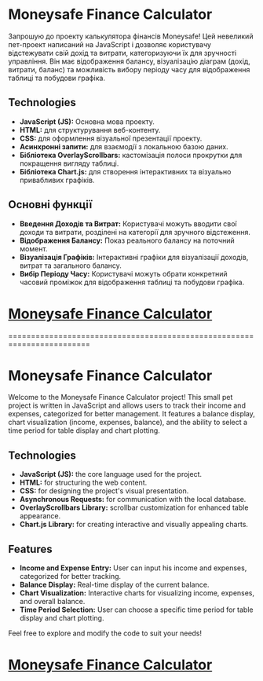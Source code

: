 # Moneysafe Finance Calculator
Запрошую до проекту калькулятора фінансів Moneysafe! Цей невеликий пет-проект написаний на JavaScript і дозволяє користувачу відстежувати свій дохід та витрати, категоризуючи їх для зручності управління. Він має відображення балансу, візуалізацію діаграм (дохід, витрати, баланс) та можливість вибору періоду часу для відображення таблиці та побудови графіка.

## Technologies
- **JavaScript (JS):** Основна мова проекту.
- **HTML:** для структурування веб-контенту.
- **CSS:** для оформлення візуальної презентації проекту.
- **Асинхронні запити:** для взаємодії з локальною базою даних.
- **Бібліотека OverlayScrollbars:** кастомізація полоси прокрутки для покращення вигляду таблиці.
- **Бібліотека Chart.js:** для створення інтерактивних та візуально привабливих графіків.

## Основні функції
- **Введення Доходів та Витрат:** Користувачі можуть вводити свої доходи та витрати, розділені на категорії для зручного відстеження.
- **Відображення Балансу:** Показ реального балансу на поточний момент.
- **Візуалізація Графіків:** Інтерактивні графіки для візуалізації доходів, витрат та загального балансу.
- **Вибір Періоду Часу:** Користувачі можуть обрати конкретний часовий проміжок для відображення таблиці та побудови графіка.
 
# [Moneysafe Finance Calculator](moneysafe-finance-calculator.vercel.app)

========================================================================
# Moneysafe Finance Calculator
Welcome to the Moneysafe Finance Calculator project! This small pet project is written in JavaScript and allows users to track their income and expenses, categorized for better management. It features a balance display, chart visualization (income, expenses, balance), and the ability to select a time period for table display and chart plotting.

## Technologies
- **JavaScript (JS):** the core language used for the project.
- **HTML:** for structuring the web content.
- **CSS:** for designing the project's visual presentation.
- **Asynchronous Requests:** for communication with the local database.
- **OverlayScrollbars Library:** scrollbar customization for enhanced table appearance.
- **Chart.js Library:** for creating interactive and visually appealing charts.

## Features
- **Income and Expense Entry:** User can input his income and expenses, categorized for better tracking.
- **Balance Display:** Real-time display of the current balance.
- **Chart Visualization:** Interactive charts for visualizing income, expenses, and overall balance.
- **Time Period Selection:** User can choose a specific time period for table display and chart plotting.
 
Feel free to explore and modify the code to suit your needs!

# [Moneysafe Finance Calculator](moneysafe-finance-calculator.vercel.app)
